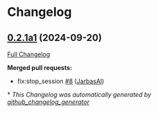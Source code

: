 # Changelog

## [0.2.1a1](https://github.com/OpenVoiceOS/ovos-skill-wikihow/tree/0.2.1a1) (2024-09-20)

[Full Changelog](https://github.com/OpenVoiceOS/ovos-skill-wikihow/compare/0.2.0...0.2.1a1)

**Merged pull requests:**

- fix:stop\_session [\#8](https://github.com/OpenVoiceOS/ovos-skill-wikihow/pull/8) ([JarbasAl](https://github.com/JarbasAl))



\* *This Changelog was automatically generated by [github_changelog_generator](https://github.com/github-changelog-generator/github-changelog-generator)*
